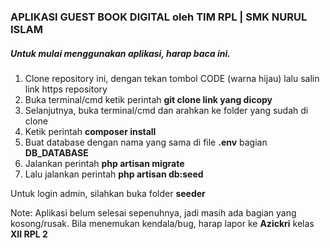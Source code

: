 ### APLIKASI GUEST BOOK DIGITAL oleh TIM RPL | SMK NURUL ISLAM

##### Untuk mulai menggunakan aplikasi, harap baca ini.
1. Clone repository ini, dengan tekan tombol CODE (warna hijau) lalu salin link https repository
2. Buka terminal/cmd ketik perintah **git clone link yang dicopy**
3. Selanjutnya, buka terminal/cmd dan arahkan ke folder yang sudah di clone
4. Ketik perintah **composer install**
5. Buat database dengan nama yang sama di file **.env** bagian **DB_DATABASE**
6. Jalankan perintah **php artisan migrate**
7. Lalu jalankan perintah **php artisan db:seed**

Untuk login admin, silahkan buka folder **seeder**

Note: Aplikasi belum selesai sepenuhnya, jadi masih ada bagian yang kosong/rusak.
Bila menemukan kendala/bug, harap lapor ke **Azickri** kelas **XII RPL 2**
